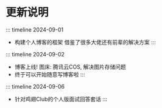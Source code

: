 # 更新说明

::: timeline 2024-09-01

- 构建个人博客的框架
  借鉴了很多大佬还有前辈的解决方案
  :::

::: timeline 2024-09-02

- 博客上线!
  图床: 腾讯云COS, 解决图片存储问题
- 终于可以开始随意写博客啦
  :::

::: timeline 2024-09-06

- 针对鸡翅Club的个人版面试回答套话
  :::

